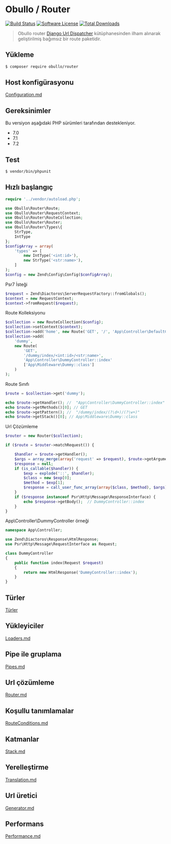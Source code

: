 
# Obullo / Router

[![Build Status](https://travis-ci.org/obullo/Router.svg?branch=master)](https://travis-ci.org/obullo/Router)
[![Software License](https://img.shields.io/badge/license-MIT-brightgreen.svg)](LICENSE.md)
[![Total Downloads](https://img.shields.io/packagist/dt/obullo/router.svg)](https://packagist.org/packages/obullo/router)

> Obullo router <a href="https://docs.djangoproject.com/en/2.0/topics/http/urls/">Django Url Dispatcher</a> kütüphanesinden ilham alınarak geliştirilmiş bağımsız bir route paketidir.

## Yükleme

``` bash
$ composer require obullo/router
```

## Host konfigürasyonu

[Configuration.md](/tr/Configuration.md)

## Gereksinimler

Bu versiyon aşağıdaki PHP sürümleri tarafından destekleniyor.

* 7.0
* 7.1
* 7.2

## Test

``` bash
$ vendor/bin/phpunit
```

## Hızlı başlangıç

```php
require '../vendor/autoload.php';

use Obullo\Router\Route;
use Obullo\Router\RequestContext;
use Obullo\Router\RouteCollection;
use Obullo\Router\Router;
use Obullo\Router\Types\{
    StrType,
    IntType
};
$configArray = array(
    'types' => [
        new IntType('<int:id>'),
        new StrType('<str:name>'),
    ]
);
$config = new Zend\Config\Config($configArray);
```

Psr7 İsteği

```php
$request = Zend\Diactoros\ServerRequestFactory::fromGlobals();
$context = new RequestContext;
$context->fromRequest($request);
```

Route Kolleksiyonu

```php
$collection = new RouteCollection($config);
$collection->setContext($context);
$collection->add('home', new Route('GET', '/', 'App\Controller\DefaultController::index'));
$collection->add(
    'dummy',
    new Route(
        'GET',
        '/dummy/index/<int:id>/<str:name>',
        'App\Controller\DummyController::index'
        ['App\Middleware\Dummy::class']
    )
);
```

Route Sınıfı

```php
$route = $collection->get('dummy');

echo $route->getHandler(); //  "App\Controller\DummyController::index"
echo $route->getMethods()[0]; // GET
echo $route->getPattern(); //  "/dummy/index/(?\d+)/(?\w+)"
echo $route->getStack()[0]; // App\Middleware\Dummy::class
```

Url Çözümleme

```php
$router = new Router($collection);

if ($route = $router->matchRequest()) {

    $handler = $route->getHandler();
    $args = array_merge(array('request' => $request), $route->getArguments());
    $response = null;
    if (is_callable($handler)) {
        $exp = explode('::', $handler);
        $class = new $exp[0];
        $method = $exp[1];
        $response = call_user_func_array(array($class, $method), $args);
    }
    if ($response instanceof Psr\Http\Message\ResponseInterface) {
        echo $response->getBody();  // DummyController::index
    }
}
```

App\Controller\DummyController örneği

```php
namespace App\Controller;

use Zend\Diactoros\Response\HtmlResponse;
use Psr\Http\Message\RequestInterface as Request;

class DummyController
{
    public function index(Request $request)
    {
        return new HtmlResponse('DummyController::index');
    }
}
```

## Türler

[Türler](/tr/types.md)

## Yükleyiciler

[Loaders.md](/tr/loaders.md)

## Pipe ile gruplama

[Pipes.md](/tr/pipes.md)

## Url çözümleme

[Router.md](/tr/router.md)

## Koşullu tanımlamalar

[RouteConditions.md](/tr/route-conditions.md)

## Katmanlar

[Stack.md](/tr/stack.md)

## Yerelleştirme

[Translation.md](/tr/translation.md)

## Url üretici

[Generator.md](/tr/generator.md)

## Performans

[Performance.md](/tr/performance.md)